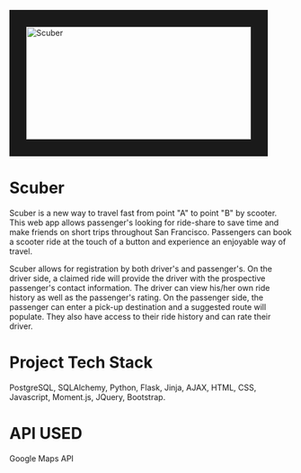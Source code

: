 

<a href="https://www.youtube.com/watch?v=rEVGt2VCl2g&feature=youtu.be
" target="_blank"><img src="http://imageshack.com/a/img924/5239/HoSLh1.jpg" 
alt="Scuber" width="400" height="200" border="30" /></a>

# Scuber

Scuber is a new way to travel fast from point "A" to point "B" by scooter. This web app allows passenger's looking for ride-share to save time and make friends on short trips throughout San Francisco.  Passengers can book a scooter ride at the touch of a button and experience an enjoyable way of travel. 

Scuber allows for registration by both driver's and passenger's. On the driver side, a claimed ride will provide the driver with the prospective passenger's contact information. The driver can view his/her own ride history as well as the passenger's rating. 
On the passenger side, the passenger can enter a pick-up destination and a suggested route will populate. They also have access to their ride history and can rate their driver.

# Project Tech Stack
PostgreSQL, SQLAlchemy, Python, Flask, Jinja, AJAX, HTML, CSS, Javascript, Moment.js, JQuery, Bootstrap.

# API USED
Google Maps API
